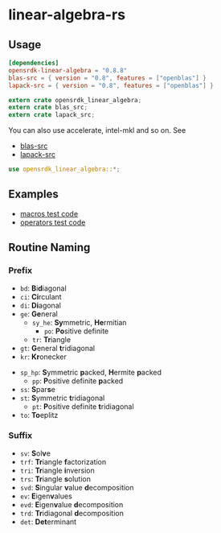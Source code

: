 # linear-algebra-rs

## Usage

```toml
[dependencies]
opensrdk-linear-algebra = "0.8.8"
blas-src = { version = "0.8", features = ["openblas"] }
lapack-src = { version = "0.8", features = ["openblas"] }
```

```rust
extern crate opensrdk_linear_algebra;
extern crate blas_src;
extern crate lapack_src;
```

You can also use accelerate, intel-mkl and so on.
See

- [blas-src](https://github.com/blas-lapack-rs/blas-src)
- [lapack-src](https://github.com/blas-lapack-rs/lapack-src)

```rust
use opensrdk_linear_algebra::*;
```

## Examples

- [macros test code](src/macros/mod.rs)
- [operators test code](src/matrix/operators/mul.rs)

## Routine Naming

### Prefix

- `bd`: **B**i**d**iagonal
- `ci`: **Ci**rculant
- `di`: **Di**agonal
- `ge`: **Ge**neral
  - `sy_he`: **Sy**mmetric, **He**rmitian
    - `po`: **Po**sitive definite
  - `tr`: **Tr**iangle
- `gt`: **G**eneral **t**ridiagonal
- `kr`: **Kr**onecker
<!--- `or_un`: **Or**thogonal, **Un**itary-->
- `sp_hp`: **S**ymmetric **p**acked, **H**ermite **p**acked
  - `pp`: **P**ositive definite **p**acked
- `ss`: **S**par**s**e
- `st`: **S**ymmetric **t**ridiagonal
  - `pt`: **P**ositive definite **t**ridiagonal
- `to`: **To**eplitz

### Suffix

- `sv`: **S**ol**v**e
- `trf`: **Tr**iangle **f**actorization
- `tri`: **Tr**iangle **i**nversion
- `trs`: **Tr**iangle **s**olution
- `svd`: **S**ingular **v**alue **d**ecomposition
- `ev`: **E**igen**v**alues
- `evd`: **E**igen**v**alue **d**ecomposition
- `trd`: **Tr**idiagonal **d**ecomposition
- `det`: **Det**erminant
